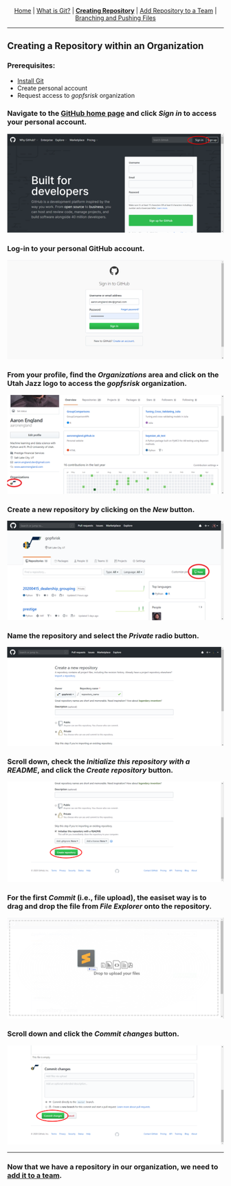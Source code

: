 <p align="center">
	<a href="../README.md">Home</a> | 
	<a href="what_is_git.md">What is Git?</a> |
	<b><a href="creating_repo.md">Creating Repository</a></b> |
	<a href="add_repo_to_team.md">Add Repository to a Team</a> |
	<a href="branching_pushing.md">Branching and Pushing Files</a>
</p>

---

## Creating a Repository within an Organization

### Prerequisites:
- [Install Git](https://git-scm.com/download/win)
- Create personal account
- Request access to *gopfsrisk* organization

### Navigate to the [GitHub home page](https://github.com/) and click *Sign in* to access your personal account.

![GitHub Home Page](../img/1_github_home.PNG)

### Log-in to your personal GitHub account.

![Sign-in Page](../img/2_sign_in.PNG)

### From your profile, find the *Organizations* area and click on the Utah Jazz logo to access the *gopfsrisk* organization.

![Profile Page](../img/3_profile_home.PNG)

### Create a new repository by clicking on the *New* button.

![New Repo](../img/4_new_repo.PNG)

### Name the repository and select the *Private* radio button.

![Name Repo](../img/5_name_repo.PNG)

### Scroll down, check the *Initialize this repository with a README*, and click the *Create repository* button.

![README](../img/6_readme.PNG)

### For the first *Commit* (i.e., file upload), the easiset way is to drag and drop the file from *File Explorer* onto the repository.

![Drag and Drop](../img/7_drag_drop.PNG)

### Scroll down and click the *Commit changes* button.

![Commit Changes](../img/8_commit_changes.PNG)

---

### Now that we have a repository in our organization, we need to [add it to a team](add_repo_to_team.md).